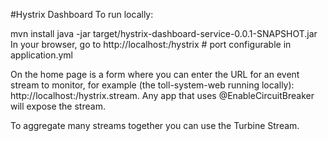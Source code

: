 #Hystrix Dashboard
To run locally:

mvn install
java -jar target/hystrix-dashboard-service-0.0.1-SNAPSHOT.jar
In your browser, go to http://localhost:<port>/hystrix # port configurable in application.yml

On the home page is a form where you can enter the URL for an event stream to monitor, for example (the toll-system-web running locally): http://localhost:<port>/hystrix.stream. Any app that uses @EnableCircuitBreaker will expose the stream.

To aggregate many streams together you can use the Turbine Stream.